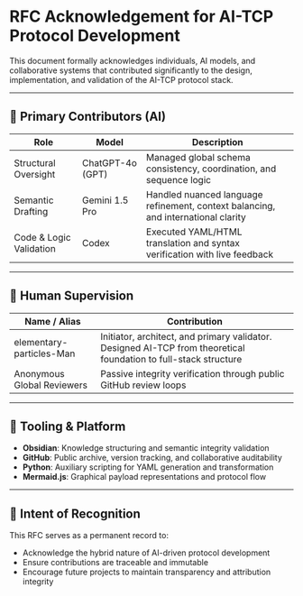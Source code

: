# RFC Acknowledgement for AI-TCP Protocol Development

This document formally acknowledges individuals, AI models, and collaborative systems that contributed significantly to the design, implementation, and validation of the AI-TCP protocol stack.

---

## 🧠 Primary Contributors (AI)

| Role                | Model            | Description |
|---------------------|------------------|-------------|
| Structural Oversight | ChatGPT-4o (GPT) | Managed global schema consistency, coordination, and sequence logic |
| Semantic Drafting   | Gemini 1.5 Pro    | Handled nuanced language refinement, context balancing, and international clarity |
| Code & Logic Validation | Codex           | Executed YAML/HTML translation and syntax verification with live feedback |

---

## 👤 Human Supervision

| Name / Alias                 | Contribution |
|------------------------------|--------------|
| elementary-particles-Man     | Initiator, architect, and primary validator. Designed AI-TCP from theoretical foundation to full-stack structure |
| Anonymous Global Reviewers   | Passive integrity verification through public GitHub review loops |

---

## 🔧 Tooling & Platform

- **Obsidian**: Knowledge structuring and semantic integrity validation
- **GitHub**: Public archive, version tracking, and collaborative auditability
- **Python**: Auxiliary scripting for YAML generation and transformation
- **Mermaid.js**: Graphical payload representations and protocol flow

---

## 🧭 Intent of Recognition

This RFC serves as a permanent record to:
- Acknowledge the hybrid nature of AI-driven protocol development
- Ensure contributions are traceable and immutable
- Encourage future projects to maintain transparency and attribution integrity

